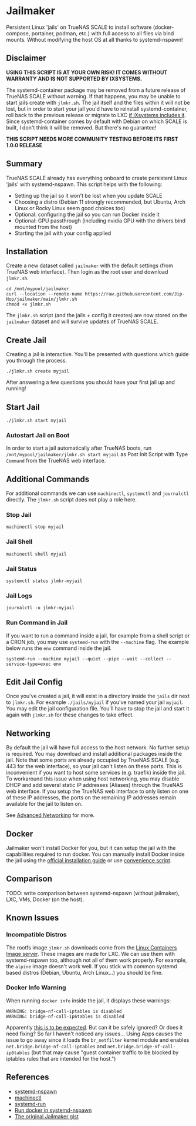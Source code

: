 # Jailmaker

Persistent Linux 'jails' on TrueNAS SCALE to install software (docker-compose, portainer, podman, etc.) with full access to all files via bind mounts. Without modifying the host OS at all thanks to systemd-nspawn! 

## Disclaimer

**USING THIS SCRIPT IS AT YOUR OWN RISK! IT COMES WITHOUT WARRANTY AND IS NOT SUPPORTED BY IXSYSTEMS.**

The systemd-container package may be removed from a future release of TrueNAS SCALE without warning. If that happens, you may be unable to start jails create with `jlmkr.sh`. The jail itself and the files within it will not be lost, but in order to start your jail you'd have to reinstall systemd-container, roll back to the previous release or migrate to LXC [if iXsystems includes it](https://ixsystems.atlassian.net/browse/NAS-114193?focusedCommentId=175214). Since systemd-container comes by default with Debian on which SCALE is built, I don't think it will be removed. But there's no guarantee!

**THIS SCRIPT NEEDS MORE COMMUNITY TESTING BEFORE ITS FIRST 1.0.0 RELEASE**

## Summary

TrueNAS SCALE already has everything onboard to create persistent Linux 'jails' with systemd-nspawn. This script helps with the following:

- Setting up the jail so it won't be lost when you update SCALE
- Choosing a distro (Debian 11 strongly recommended, but Ubuntu, Arch Linux or Rocky Linux seem good choices too)
- Optional: configuring the jail so you can run Docker inside it
- Optional: GPU passthrough (including nvidia GPU with the drivers bind mounted from the host)
- Starting the jail with your config applied

## Installation

Create a new dataset called `jailmaker` with the default settings (from TrueNAS web interface). Then login as the root user and download `jlmkr.sh`.

```shell
cd /mnt/mypool/jailmaker
curl --location --remote-name https://raw.githubusercontent.com/Jip-Hop/jailmaker/main/jlmkr.sh
chmod +x jlmkr.sh
```

The `jlmkr.sh` script (and the jails + config it creates) are now stored on the `jailmaker` dataset and will survive updates of TrueNAS SCALE.

## Create Jail

Creating a jail is interactive. You'll be presented with questions which guide you through the process.

```shell
./jlmkr.sh create myjail
```

After answering a few questions you should have your first jail up and running!

## Start Jail

```shell
./jlmkr.sh start myjail
```

### Autostart Jail on Boot

In order to start a jail automatically after TrueNAS boots, run `/mnt/mypool/jailmaker/jlmkr.sh start myjail` as Post Init Script with Type `Command` from the TrueNAS web interface.

## Additional Commands

For additional commands we can use `machinectl`, `systemctl` and `journalctl` directly. The `jlmkr.sh` script does not play a role here.

### Stop Jail

```shell
machinectl stop myjail
```

### Jail Shell

```shell
machinectl shell myjail
```

### Jail Status

```shell
systemctl status jlmkr-myjail
```

### Jail Logs

```shell
journalctl -u jlmkr-myjail
```

### Run Command in Jail

If you want to run a command inside a jail, for example from a shell script or a CRON job, you may use `systemd-run` with the `--machine` flag. The example below runs the `env` command inside the jail.

```
systemd-run --machine myjail --quiet --pipe --wait --collect --service-type=exec env
```

## Edit Jail Config

Once you've created a jail, it will exist in a directory inside the `jails` dir next to `jlmkr.sh`. For example `./jails/myjail` if you've named your jail `myjail`. You may edit the jail configuration file. You'll have to stop the jail and start it again with `jlmkr.sh` for these changes to take effect.

## Networking

By default the jail will have full access to the host network. No further setup is required. You may download and install additional packages inside the jail. Note that some ports are already occupied by TrueNAS SCALE (e.g. 443 for the web interface), so your jail can't listen on these ports. This is inconvenient if you want to host some services (e.g. traefik) inside the jail. To workaround this issue when using host networking, you may disable DHCP and add several static IP addresses (Aliases) through the TrueNAS web interface. If you setup the TrueNAS web interface to only listen on one of these IP addresses, the ports on the remaining IP addresses remain available for the jail to listen on.

See [Advanced Networking](./NETWORKING.md) for more.

## Docker

Jailmaker won't install Docker for you, but it can setup the jail with the capabilities required to run docker. You can manually install Docker inside the jail using the [official installation guide](https://docs.docker.com/engine/install/#server) or use [convenience script](https://get.docker.com).

## Comparison

TODO: write comparison between systemd-nspawn (without jailmaker), LXC, VMs, Docker (on the host).

## Known Issues

### Incompatible Distros

The rootfs image `jlmkr.sh` downloads come from the [Linux Containers Image server](https://images.linuxcontainers.org). These images are made for LXC. We can use them with systemd-nspawn too, although not all of them work properly. For example, the `alpine` image doesn't work well. If you stick with common systemd based distros (Debian, Ubuntu, Arch Linux...) you should be fine.

### Docker Info Warning

When running `docker info` inside the jail, it displays these warnings:

```
WARNING: bridge-nf-call-iptables is disabled
WARNING: bridge-nf-call-ip6tables is disabled
```

Apparently [this is to be expected](https://docs.oracle.com/en/operating-systems/oracle-linux/docker/docker-KnownIssues.html#docker-issues). But can it be safely ignored? Or does it need fixing? So far I haven't noticed any issues... Using Apps causes the issue to go away since it loads the `br_netfilter` kernel module and enables `net.bridge.bridge-nf-call-iptables` and `net.bridge.bridge-nf-call-ip6tables` (but that may cause "guest container traffic to be blocked by iptables rules that are intended for the host.")

## References

- [systemd-nspawn](https://manpages.debian.org/bullseye/systemd-container/systemd-nspawn.1.en.html)
- [machinectl](https://manpages.debian.org/bullseye/systemd-container/machinectl.1.en.html)
- [systemd-run](https://manpages.debian.org/bullseye/systemd/systemd-run.1.en.html)
- [Run docker in systemd-nspawn](https://wiki.archlinux.org/title/systemd-nspawn#Run_docker_in_systemd-nspawn)
- [The original Jailmaker gist](https://gist.github.com/Jip-Hop/4704ba4aa87c99f342b2846ed7885a5d)